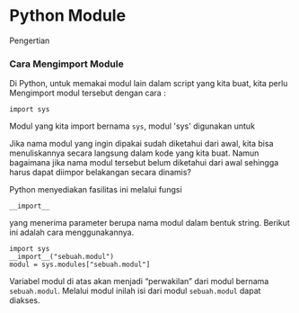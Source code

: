 # **Python Module**

Pengertian


### Cara Mengimport Module

Di Python, untuk memakai modul lain dalam script yang kita buat, kita perlu Mengimport modul tersebut dengan cara :

    import sys

Modul yang kita import bernama `sys`, modul 'sys' digunakan untuk

Jika nama modul yang ingin dipakai sudah diketahui dari awal, kita bisa menuliskannya secara langsung dalam kode yang kita buat. Namun bagaimana jika nama modul tersebut belum diketahui dari awal sehingga harus dapat diimpor belakangan secara dinamis?

Python menyediakan fasilitas ini melalui fungsi       

    __import__

yang menerima parameter berupa nama modul dalam bentuk string. Berikut ini adalah cara menggunakannya.

    import sys
    __import__("sebuah.modul")
    modul = sys.modules["sebuah.modul"]

Variabel modul di atas akan menjadi “perwakilan” dari modul bernama `sebuah.modul`. Melalui modul inilah isi dari modul `sebuah.modul` dapat diakses.

<!-- Module sekumpulan library atau fucntion -->
